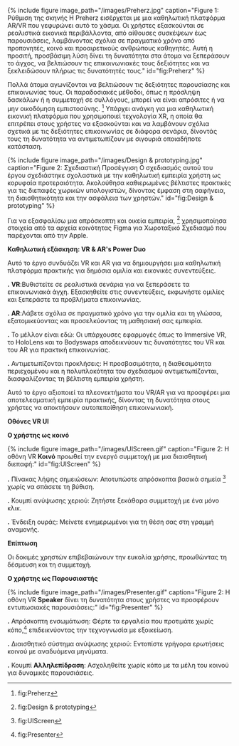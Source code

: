 {% include figure image_path="/images/Preherz.jpg" caption="Figure 1: Ρύθμιση της σκηνής  Η Preherz εισέρχεται με μια καθηλωτική πλατφόρμα AR/VR που γεφυρώνει αυτό το χάσμα. Οι χρήστες εξασκούνται σε ρεαλιστικά εικονικά περιβάλλοντα, από αίθουσες συσκέψεων έως παρουσιάσεις, λαμβάνοντας σχόλια σε πραγματικό χρόνο από προπονητές, κοινό και προαιρετικούς ανθρώπους καθηγητές. Αυτή η προσιτή, προσβάσιμη λύση δίνει τη δυνατότητα στα άτομα να ξεπεράσουν το άγχος, να βελτιώσουν τις επικοινωνιακές τους δεξιότητες και να ξεκλειδώσουν πλήρως τις δυνατότητές τους." id="fig:Preherz" %}

Πολλά άτομα αγωνίζονται να βελτιώσουν τις δεξιότητες παρουσίασης και επικοινωνίας τους. Οι παραδοσιακές μέθοδοι, όπως η πρόσληψη δασκάλων ή η συμμετοχή σε συλλόγους, μπορεί να είναι απρόσιτες ή να μην οικοδόμηση εμπιστοσύνης. [^1] Υπάρχει ανάγκη για μια καθηλωτική εικονική πλατφόρμα που χρησιμοποιεί τεχνολογία XR, η οποία θα επιτρέπει στους χρήστες να εξασκούνται και να λαμβάνουν σχόλια σχετικά με τις δεξιότητες επικοινωνίας σε διάφορα σενάρια, δίνοντάς τους τη δυνατότητα να αντιμετωπίζουν με σιγουριά οποιαδήποτε κατάσταση.

{% include figure image_path="/images/Design & prototyping.jpg" caption="Figure 2: Σχεδιαστική Προσέγγιση Ο σχεδιασμός αυτού του έργου σχεδιάστηκε σχολαστικά με την καθηλωτική εμπειρία χρήστη ως κορυφαία προτεραιότητα. Ακολούθησα καθιερωμένες βέλτιστες πρακτικές για τις διεπαφές χωρικών υπολογιστών, δίνοντας έμφαση στη σαφήνεια, τη διαισθητικότητα και την ασφάλεια των χρηστών." id="fig:Design & prototyping" %}

Για να εξασφαλίσω μια απρόσκοπτη και οικεία εμπειρία, [^2] χρησιμοποίησα στοιχεία από τα αρχεία κοινότητας Figma για Χωροταξικό Σχεδιασμό που παρέχονται από την Apple.

**Καθηλωτική εξάσκηση: VR & AR's Power Duo**

Αυτό το έργο συνδυάζει VR και AR για να δημιουργήσει μια καθηλωτική πλατφόρμα πρακτικής για δημόσια ομιλία και εικονικές συνεντεύξεις.

**.** **VR**:Βυθιστείτε σε ρεαλιστικά σενάρια για να ξεπεράσετε τα επικοινωνιακά άγχη. Εξασκηθείτε στις συνεντεύξεις, εκφωνήστε ομιλίες και ξεπεράστε τα προβλήματα επικοινωνίας.

**.** **AR**:Λάβετε σχόλια σε πραγματικό χρόνο για την ομιλία και τη γλώσσα, εξατομικεύοντας και προσελκύοντας τη μαθησιακή σας εμπειρία.

**.**  Το μέλλον είναι εδώ: Οι υπάρχουσες εφαρμογές όπως το Immersive VR, το HoloLens και το Bodyswaps αποδεικνύουν τις δυνατότητες του VR και του AR για πρακτική επικοινωνίας.

**.** Αντιμετωπίζονται προκλήσεις: Η προσβασιμότητα, η διαθεσιμότητα περιεχομένου και η πολυπλοκότητα του σχεδιασμού αντιμετωπίζονται, διασφαλίζοντας τη βέλτιστη εμπειρία χρήστη.

Αυτό το έργο αξιοποιεί τα πλεονεκτήματα του VR/AR για να προσφέρει μια αποτελεσματική εμπειρία πρακτικής, δίνοντας τη δυνατότητα στους χρήστες να αποκτήσουν αυτοπεποίθηση επικοινωνιακή.

**Οθόνες VR UI**

**Ο χρήστης ως κοινό**


{% include figure image_path="/images/UIScreen.gif" caption="Figure 2: Η οθόνη VR **Κοινό** προωθεί την ενεργό  συμμετοχή με μια διαισθητική διεπαφή:" id="fig:UIScreen" %}

**.** Πίνακας λήψης σημειώσεων: Αποτυπώστε απρόσκοπτα βασικά σημεία [^3] χωρίς να σπάσετε τη βύθιση.

**.** Κουμπί ανύψωσης χεριού: Ζητήστε ξεκάθαρα συμμετοχή με ένα μόνο κλικ.


**.** Ένδειξη ουράς: Μείνετε ενημερωμένοι για τη θέση σας στη γραμμή αναμονής.

**Επίπτωση**

Οι δοκιμές χρηστών επιβεβαιώνουν την ευκολία χρήσης, προωθώντας τη δέσμευση και τη συμμετοχή.

**Ο χρήστης ως Παρουσιαστής**

{% include figure image_path="/images/Presenter.gif" caption="Figure 2: Η οθόνη VR **Speaker** δίνει τη δυνατότητα στους χρήστες να προσφέρουν εντυπωσιακές παρουσιάσεις:" id="fig:Presenter" %}

**.** Απρόσκοπτη ενσωμάτωση: Φέρτε τα εργαλεία που προτιμάτε χωρίς κόπο,[^4] επιδεικνύοντας την τεχνογνωσία με εξοικείωση.

**.** Διαισθητικό σύστημα ανύψωσης χεριού: Εντοπίστε γρήγορα ερωτήσεις κοινού με αναδυόμενα μηνύματα.

**.** Κουμπί **Αλληλεπίδραση**: Ασχοληθείτε χωρίς κόπο με τα μέλη του κοινού για δυναμικές παρουσιάσεις.




[^1]: fig:Preherz

[^2]: fig:Design & prototyping

[^3]: fig:UIScreen

[^4]: fig:Presenter


